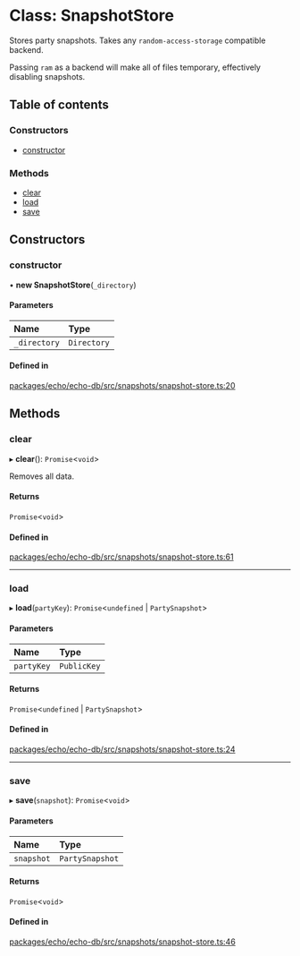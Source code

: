 # Class: SnapshotStore

Stores party snapshots. Takes any `random-access-storage` compatible backend.

Passing `ram` as a backend will make all of files temporary, effectively disabling snapshots.

## Table of contents

### Constructors

- [constructor](SnapshotStore.md#constructor)

### Methods

- [clear](SnapshotStore.md#clear)
- [load](SnapshotStore.md#load)
- [save](SnapshotStore.md#save)

## Constructors

### constructor

• **new SnapshotStore**(`_directory`)

#### Parameters

| Name | Type |
| :------ | :------ |
| `_directory` | `Directory` |

#### Defined in

[packages/echo/echo-db/src/snapshots/snapshot-store.ts:20](https://github.com/dxos/dxos/blob/6b1348fed/packages/echo/echo-db/src/snapshots/snapshot-store.ts#L20)

## Methods

### clear

▸ **clear**(): `Promise`<`void`\>

Removes all data.

#### Returns

`Promise`<`void`\>

#### Defined in

[packages/echo/echo-db/src/snapshots/snapshot-store.ts:61](https://github.com/dxos/dxos/blob/6b1348fed/packages/echo/echo-db/src/snapshots/snapshot-store.ts#L61)

___

### load

▸ **load**(`partyKey`): `Promise`<`undefined` \| `PartySnapshot`\>

#### Parameters

| Name | Type |
| :------ | :------ |
| `partyKey` | `PublicKey` |

#### Returns

`Promise`<`undefined` \| `PartySnapshot`\>

#### Defined in

[packages/echo/echo-db/src/snapshots/snapshot-store.ts:24](https://github.com/dxos/dxos/blob/6b1348fed/packages/echo/echo-db/src/snapshots/snapshot-store.ts#L24)

___

### save

▸ **save**(`snapshot`): `Promise`<`void`\>

#### Parameters

| Name | Type |
| :------ | :------ |
| `snapshot` | `PartySnapshot` |

#### Returns

`Promise`<`void`\>

#### Defined in

[packages/echo/echo-db/src/snapshots/snapshot-store.ts:46](https://github.com/dxos/dxos/blob/6b1348fed/packages/echo/echo-db/src/snapshots/snapshot-store.ts#L46)
